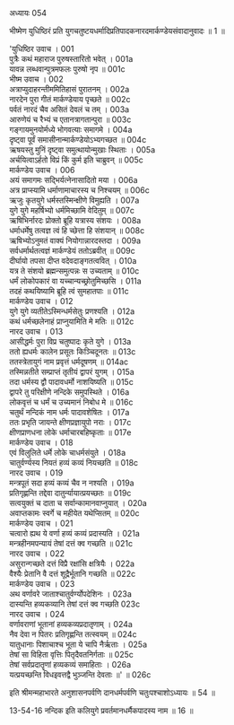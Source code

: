 अध्यायः 054

भीष्मेण युधिष्ठिरं प्रति युगचतुष्टयधर्मादिप्रतिपादकनारदमार्कण्डेयसंवादानुवादः ॥ 1 ॥

\'युधिष्ठिर उवाच ।	001  
पुत्रैः कथं महाराज पुरुषस्तारितो भवेत् ।	001a  
यावन्न लब्धवान्पुत्रमफलः पुरुषो नृप ॥	001c  
भीष्म उवाच ।	002  
अत्राप्युदाहरन्तीममितिहासं पुरातनम् ।	002a  
नारदेन पुरा गीतं मार्कण्डेयाय पृच्छते ॥	002c  
पर्वतं नारदं चैव असितं देवलं च तम् ।	003a  
आरुणेयं च रैभ्यं च एतानत्रागतान्पुरा ॥	003c  
गङ्गायमुनयोर्मध्ये भोगवत्याः समागमे ।	004a  
दृष्ट्वा पूर्वं समासीनान्मार्कण्डेयोऽभ्यगच्छत ॥	004c  
ऋषयस्तु मुनिं दृष्ट्वा समुत्थायोन्मुखाः स्थिताः ।	005a  
अर्चयित्वाऽर्हतो विप्रं किं कुर्म इति चाब्रुवन् ॥	005c  
मार्कण्डेय उवाच ।	006  
अयं समागमः सद्भिर्यत्नेनासादितो मया ।	006a  
अत्र प्राप्स्यामि धर्माणामाचारस्य च निश्चयम् ॥	006c  
ऋजुः कृतयुगे धर्मस्तस्मिन्क्षीणे विमुह्यति ।	007a  
युगे युगे महर्षिभ्यो धर्ममिच्छामि वेदितुम् ॥	007c  
ऋषिभिर्नारदः प्रोक्तो ब्रूहि यत्रास्य संशयः ।	008a  
धर्माधर्मेषु तत्वज्ञ त्वं हि च्छेत्ता हि संशयान् ॥	008c  
ऋषिभ्योऽनुमतं वाक्यं नियोगान्नारदस्तदा ।	009a  
सर्वधर्मार्थतत्वज्ञं मार्कण्डेयं ततोऽब्रवीत् ॥	009c  
दीर्घायो तपसा दीप्त वदेवदाङ्गतत्ववित् ।	010a  
यत्र ते संशयो ब्रह्मन्समुत्पन्नः स उच्यताम् ॥	010c  
धर्मं लोकोपकारं वा यच्चान्यच्छ्रोतुमिच्छसि ।	011a  
तदहं कथयिष्यामि ब्रूहि त्वं सुमहातपाः ॥	011c  
मार्कण्डेय उवाच ।	012  
युगे युगे व्यतीतेऽस्मिन्धर्मसेतुः प्रणश्यति ।	012a  
कथं धर्मच्छलेनाहं प्राप्नुयामिति मे मतिः ॥	012c  
नारद उवाच ।	013  
आसीद्धर्मः पुरा विप्र चतुष्पादः कृते युगे ।	013a  
ततो ह्यधर्मः कालेन प्रसूतः किञ्चिदूनतः ॥	013c  
ततस्त्रेतायुगं नाम प्रवृत्तं धर्मदूषणम् ॥	014ac  
तस्मिन्नतीते सम्प्राप्तं तृतीयं द्वापरं युगम् ।	015a  
तदा धर्मस्य द्वौ पादावधर्मो नाशयिष्यति ॥	015c  
द्वापरे तु परिक्षीणे नन्दिके समुपस्थिते ।	016a  
लोकवृत्तं च धर्मं च उच्यमानं निबोध मे ॥	016c  
चतुर्थं नन्दिकं नाम धर्मः पादावशेषितः ।	017a  
ततः प्रभृति जायन्ते क्षीणप्रज्ञायुपो नराः ।	017c  
क्षीणप्राणधना लोके धर्माचारबहिष्कृताः ॥	017e  
मार्कण्डेय उवाच ।	018  
एवं विलुलिते धर्मे लोके चाधर्मसंयुते ।	018a  
चातुर्वर्ण्यस्य नियतं हव्यं कव्यं नियच्छति ॥	018c  
नारद उवाच ।	019  
मन्त्रपूतं सदा हव्यं कव्यं चैव न नश्यति ।	019a  
प्रतिगृह्णन्ति तद्देवा दातुर्न्यायात्प्रयच्छतः ॥	019c  
सत्वयुक्तं च दाता च सर्वान्कामानवाप्नुयात् ।	020a  
अवाप्तकामः स्वर्गे च महीयेत यथेप्सितम् ॥	020c  
मार्कण्डेय उवाच ।	021  
चत्वारो ह्यथ ये वर्णा हव्यं कव्यं प्रदास्यति ।	021a  
मन्त्रहीनमपन्यायं तेषां दत्तं क्व गच्छति ॥	021c  
नारद उवाच ।	022  
असुरान्गच्छते दत्तं विप्रै रक्षांसि क्षत्रियैः ।	022a  
वैश्यैः प्रेतानि वै दत्तं शूद्रैर्भूतानि गच्छति ॥	022c  
मार्कण्डेय उवाच ।	023  
अथ वर्णावरे जाताश्चातुर्वर्ण्योपदेशिनः ।	023a  
दास्यन्ति हव्यकव्यानि तेषां दत्तं क्व गच्छति	023c  
नारद उवाच ।	024  
वर्णावराणां भूतानां हव्यकव्यप्रदातृणाम् ।	024a  
नैव देवा न पितरः प्रतिगृह्णन्ति तत्स्वयम् ॥	024c  
यातुधानाः पिशाचाश्च भूता ये चापि नैर्ऋताः ।	025a  
तेषां सा विहिता वृत्तिः पितृदैवतनिर्गताः ॥	025c  
तेषां सर्वप्रदातॄणां हव्यकव्यं समाहिताः ।	026a  
यत्प्रयच्छन्ति विधइवत्तद्वै भुञ्जन्ति देवताः ॥\' ॥	026c  

इति श्रीमन्महाभारते अनुशासनपर्वणि दानधर्मपर्वणि चतुःपश्चाशोऽध्यायः ॥ 54 ॥

13-54-16 नन्दिक इति कलियुगे प्रवर्तमानधर्मैकपादस्य नाम ॥ 16 ॥	
